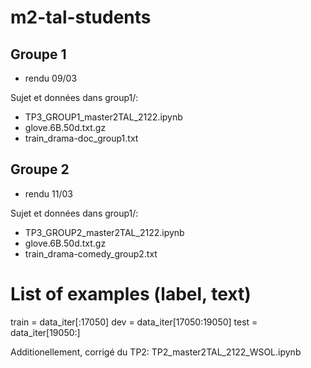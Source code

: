 # m2-tal-students

## Groupe 1
* rendu 09/03

Sujet et données dans group1/:
* TP3_GROUP1_master2TAL_2122.ipynb
* glove.6B.50d.txt.gz
* train_drama-doc_group1.txt

## Groupe 2
* rendu 11/03

Sujet et données dans group1/:
* TP3_GROUP2_master2TAL_2122.ipynb
* glove.6B.50d.txt.gz
* train_drama-comedy_group2.txt

# List of examples (label, text)
train = data_iter[:17050]
dev = data_iter[17050:19050] 
test =  data_iter[19050:] 

Additionellement, corrigé du TP2: TP2_master2TAL_2122_WSOL.ipynb

